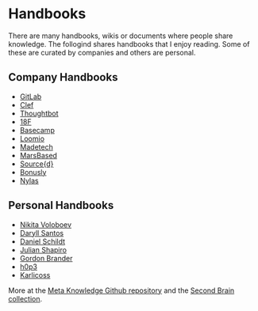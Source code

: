 # Handbooks

There are many handbooks, wikis or documents where people share knowledge. The follogind shares handbooks that I enjoy reading. Some of these are curated by companies and others are personal.

## Company Handbooks

- [GitLab](https://about.gitlab.com/handbook/)
- [Clef](https://github.com/clef/handbook)
- [Thoughtbot](https://thoughtbot.com/playbook)
- [18F](https://handbook.18f.gov/)
- [Basecamp](https://github.com/basecamp/handbook)
- [Loomio](https://github.com/loomio/loomio-coop-handbook)
- [Madetech](https://github.com/madetech/handbook)
- [MarsBased](https://github.com/MarsBased/handbook)
- [Source{d}](https://github.com/src-d/guide)
- [Bonusly](https://github.com/bonusly/un-handbook)
- [Nylas](https://github.com/nylas/handbook)

## Personal Handbooks

- [Nikita Voloboev](https://github.com/nikitavoloboev/knowledge)
- [Daryll Santos](https://github.com/daryllxd/lifelong-learning)
- [Daniel Schildt](https://github.com/d2s/knowledge)
- [Julian Shapiro](https://www.julian.com/)
- [Gordon Brander](http://gordonbrander.com/pattern/)
- [h0p3](https://philosopher.life/#h0p3)
- [Karlicoss](https://beepb00p.xyz/exobrain/)

More at the [Meta Knowledge Github repository](https://github.com/RichardLitt/meta-knowledge) and the [Second Brain collection](https://github.com/KasperZutterman/Second-Brain).
